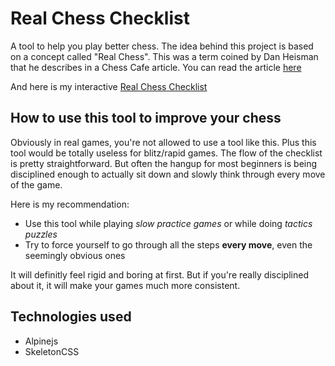 # Real Chess Checklist

A tool to help you play better chess. The idea behind this project is based on a concept called "Real Chess".
This was a term coined by Dan Heisman that he describes in a Chess Cafe article.
You can read the article [here](https://www.chesscafe.com/text/real.txt)

And here is my interactive [Real Chess Checklist](https://devapalasingam.github.io/real-chess-checklist/)

## How to use this tool to improve your chess

Obviously in real games, you're not allowed to use a tool like this. Plus this tool would be totally useless for blitz/rapid games.
The flow of the checklist is pretty straightforward.
But often the hangup for most beginners is being disciplined enough to actually sit down and slowly think through every move of the game.

Here is my recommendation:

- Use this tool while playing _slow practice games_ or while doing _tactics puzzles_
- Try to force yourself to go through all the steps **every move**, even the seemingly obvious ones

It will definitly feel rigid and boring at first. But if you're really disciplined about it, it will make your games much more consistent.

## Technologies used

- Alpinejs
- SkeletonCSS
